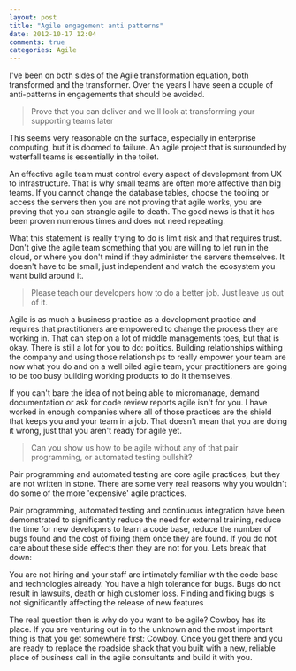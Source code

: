 ```yaml
---
layout: post
title: "Agile engagement anti patterns"
date: 2012-10-17 12:04
comments: true
categories: Agile
---
```


I've been on both sides of the Agile transformation equation, both transformed and the transformer. Over the years I have seen a couple of anti-patterns in engagements that should be avoided. 

<!-- more -->

> Prove that you can deliver and we'll look at transforming your supporting teams later

This seems very reasonable on the surface, especially in enterprise computing, but it is doomed to failure. An agile project that is surrounded by waterfall teams is essentially in the toilet. 

An effective agile team must control every aspect of development from UX to infrastructure. That is why small teams are often more affective than big teams. If you cannot change the database tables, choose the tooling or access the servers then you are not proving that agile works, you are proving that you can strangle agile to death. The good news is that it has been proven numerous times and does not need repeating.

What this statement is really trying to do is limit risk and that requires trust. Don't give the agile team something that you are willing to let run in the cloud, or where you don't mind if they administer the servers themselves. It doesn't have to be small, just independent and watch the ecosystem you want build around it.

> Please teach our developers how to do a better job. Just leave us out of it.

Agile is as much a business practice as a development practice and requires that practitioners are empowered to change the process they are working in. That can step on a lot of middle managements toes, but that is okay. There is still a lot for you to do: politics. Building relationships withing the company and using those relationships to really empower your team are now what you do and on a well oiled agile team, your practitioners are going to be too busy building working products to do it themselves.

If you can't bare the idea of not being able to micromanage, demand documentation or ask for code review reports agile isn't for you. I have worked in enough companies where all of those practices are the shield that keeps you and your team in a job. That doesn't mean that you are doing it wrong, just that you aren't ready for agile yet.

> Can you show us how to be agile without any of that pair programming, or automated testing bullshit?

Pair programming and automated testing are core agile practices, but they are not written in stone. There are some very real reasons why you wouldn't do some of the more 'expensive' agile practices.

Pair programming, automated testing and continuous integration have been demonstrated to significantly reduce the need for external training, reduce the time for new developers to learn a code base, reduce the number of bugs found and the cost of fixing them once they are found. If you do not care about these side effects then they are not for you. Lets break that down:

You are not hiring and your staff are intimately familiar with the code base and technologies already.
You have a high tolerance for bugs. Bugs do not result in lawsuits, death or high customer loss.
Finding and fixing bugs is not significantly affecting the release of new features

The real question then is why do you want to be agile? Cowboy has its place. If you are venturing out in to the unknown and the most important thing is that you get somewhere first: Cowboy. Once you get there and you are ready to replace the roadside shack that you built with a new, reliable place of business call in the agile consultants and build it with you.
